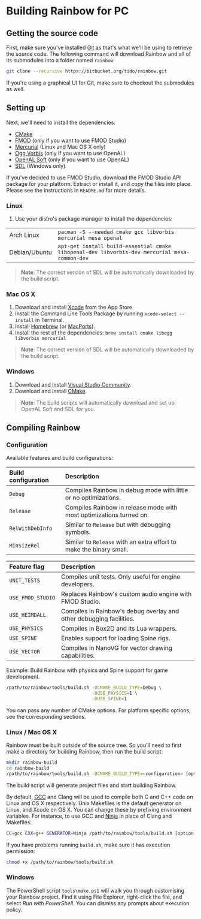 # Building Rainbow for PC

## Getting the source code

First, make sure you've installed [Git](http://git-scm.com/downloads) as that's what we'll be using to retrieve the source code. The following command will download Rainbow and all of its submodules into a folder named `rainbow`:

```bash
git clone --recursive https://bitbucket.org/tido/rainbow.git
```

If you're using a graphical UI for Git, make sure to checkout the submodules as well.

## Setting up

Next, we'll need to install the dependencies:

* [CMake](http://www.cmake.org/)
* [FMOD](http://www.fmod.org/) (only if you want to use FMOD Studio)
* [Mercurial](http://mercurial.selenic.com/) (Linux and Mac OS X only)
* [Ogg Vorbis](http://www.vorbis.com/) (only if you want to use OpenAL)
* [OpenAL Soft](http://kcat.strangesoft.net/openal.html) (only if you want to use OpenAL)
* [SDL](https://www.libsdl.org/download-2.0.php) (Windows only)

If you've decided to use FMOD Studio, download the FMOD Studio API package for
your platform. Extract or install it, and copy the files into place. Please see
the instructions in `README.md` for more details.

### Linux

1. Use your distro's package manager to install the dependencies:

|               |                                                                                     |
|---------------|-------------------------------------------------------------------------------------|
| Arch Linux    | `pacman -S --needed cmake gcc libvorbis mercurial mesa openal`                    |
| Debian/Ubuntu | `apt-get install build-essential cmake libopenal-dev libvorbis-dev mercurial mesa-common-dev` |

> **Note**: The correct version of SDL will be automatically downloaded by the build script.

### Mac OS X

1. Download and install [Xcode](https://itunes.apple.com/app/xcode/id497799835?mt=12) from the App Store.
2. Install the Command Line Tools Package by running `xcode-select --install` in Terminal.
3. Install [Homebrew](http://brew.sh/) (or [MacPorts](http://www.macports.org/)).
4. Install the rest of the dependencies: `brew install cmake libogg libvorbis mercurial`

> **Note**: The correct version of SDL will be automatically downloaded by the build script.

### Windows

1. Download and install [Visual Studio Community](http://www.visualstudio.com/en-us/products/visual-studio-community-vs).
2. Download and install [CMake](http://www.cmake.org/download/).

> **Note**: The build scripts will automatically download and set up OpenAL Soft and SDL for you.

## Compiling Rainbow

### Configuration

Available features and build configurations:

| Build configuration | Description |
|:--------------------|:------------|
| `Debug`             | Compiles Rainbow in debug mode with little or no optimizations. |
| `Release`           | Compiles Rainbow in release mode with most optimizations turned on. |
| `RelWithDebInfo`    | Similar to `Release` but with debugging symbols. |
| `MinSizeRel`        | Similar to `Release` with an extra effort to make the binary small. |

| Feature flag      | Description |
|:------------------|:------------|
| `UNIT_TESTS`      | Compiles unit tests. Only useful for engine developers. |
| `USE_FMOD_STUDIO` | Replaces Rainbow's custom audio engine with FMOD Studio. |
| `USE_HEIMDALL`    | Compiles in Rainbow's debug overlay and other debugging facilities. |
| `USE_PHYSICS`     | Compiles in Box2D and its Lua wrappers. |
| `USE_SPINE`       | Enables support for loading Spine rigs. |
| `USE_VECTOR`      | Compiles in NanoVG for vector drawing capabilities. |

Example: Build Rainbow with physics and Spine support for game development.

```bash
/path/to/rainbow/tools/build.sh -DCMAKE_BUILD_TYPE=Debug \
                                -DUSE_PHYSICS=1 \
                                -DUSE_SPINE=1
```

You can pass any number of CMake options. For platform specific options, see the corresponding sections.

### Linux / Mac OS X

Rainbow must be built outside of the source tree. So you'll need to first make a directory for building Rainbow, then run the build script:

```bash
mkdir rainbow-build
cd rainbow-build
/path/to/rainbow/tools/build.sh -DCMAKE_BUILD_TYPE=<configuration> [option ...]
```

The build script will generate project files and start building Rainbow.

By default, [GCC](https://gcc.gnu.org/) and Clang will be used to compile both C and C++ code on Linux and OS X respectively. Unix Makefiles is the default generator on Linux, and Xcode on OS X. You can change these by prefixing environment variables. For instance, to use GCC and [Ninja](https://martine.github.io/ninja/) in place of Clang and Makefiles:

```bash
CC=gcc CXX=g++ GENERATOR=Ninja /path/to/rainbow/tools/build.sh [option ...]
```

If you have problems running `build.sh`, make sure it has execution permission:

```bash
chmod +x /path/to/rainbow/tools/build.sh
```

### Windows

The PowerShell script `tools\make.ps1` will walk you through customising your Rainbow project. Find it using File Explorer, right-click the file, and select _Run with PowerShell_. You can dismiss any prompts about execution policy.
